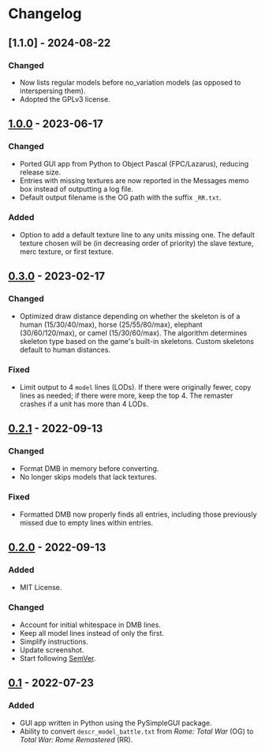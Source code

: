 # Changelog

## [1.1.0] - 2024-08-22

### Changed

- Now lists regular models before no_variation models (as opposed to interspersing them).
- Adopted the GPLv3 license.

## [1.0.0] - 2023-06-17

### Changed

- Ported GUI app from Python to Object Pascal (FPC/Lazarus), reducing release size.
- Entries with missing textures are now reported in the Messages memo box instead of outputting a log file.
- Default output filename is the OG path with the suffix `_RR.txt`.

### Added

- Option to add a default texture line to any units missing one. The default texture chosen will be (in decreasing order of priority) the slave texture, merc texture, or first texture.

## [0.3.0] - 2023-02-17

### Changed

- Optimized draw distance depending on whether the skeleton is of a human (15/30/40/max), horse (25/55/80/max), elephant (30/60/120/max), or camel (15/30/60/max). The algorithm determines skeleton type based on the game's built-in skeletons. Custom skeletons default to human distances.

### Fixed

- Limit output to 4 `model` lines (LODs). If there were originally fewer, copy lines as needed; if there were more, keep the top 4. The remaster crashes if a unit has more than 4 LODs.

## [0.2.1] - 2022-09-13

### Changed

- Format DMB in memory before converting.
- No longer skips models that lack textures.

### Fixed

- Formatted DMB now properly finds all entries, including those previously missed due to empty lines within entries.

## [0.2.0] - 2022-09-13

### Added

- MIT License.

### Changed

- Account for initial whitespace in DMB lines.
- Keep all model lines instead of only the first.
- Simplify instructions.
- Update screenshot.
- Start following [SemVer](https://semver.org/).

## [0.1] - 2022-07-23

### Added

- GUI app written in Python using the PySimpleGUI package.
- Ability to convert `descr_model_battle.txt` from _Rome: Total War_ (OG) to _Total War: Rome Remastered_ (RR).

[1.0.1]: https://github.com/vhaghverdi/og2rr-dmb-converter/compare/v1.0.0...v1.1.0
[1.0.0]: https://github.com/vhaghverdi/og2rr-dmb-converter/compare/v0.3.0...v1.0.0
[0.3.0]: https://github.com/vhaghverdi/og2rr-dmb-converter/compare/v0.2.1...v0.3.0
[0.2.1]: https://github.com/vhaghverdi/og2rr-dmb-converter/compare/v0.2.0...v0.2.1
[0.2.0]: https://github.com/vhaghverdi/og2rr-dmb-converter/compare/v0.1...v0.2.0
[0.1]: https://github.com/vhaghverdi/og2rr-dmb-converter/releases/tag/v0.1
